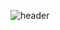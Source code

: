 ![header](https://capsule-render.vercel.app/api?type=waving&color=gradient&height=300&section=header&text=💡Passionate%20about%20Web,%20Cloud,%20and%20Automation)
